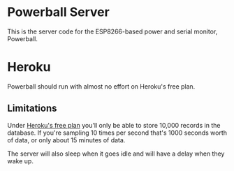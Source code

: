 # Powerball Server

This is the server code for the ESP8266-based power and serial monitor, Powerball.

# Heroku

Powerball should run with almost no effort on Heroku's free plan.

## Limitations

Under [Heroku's free plan](https://www.heroku.com/free) you'll only be able to store 10,000 records in the database. If you're sampling 10 times per second that's 1000 seconds worth of data, or only about 15 minutes of data.

The server will also sleep when it goes idle and will have a delay when they wake up.

